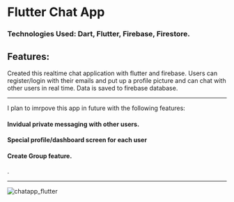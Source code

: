 # Flutter Chat App

### Technologies Used: Dart, Flutter, Firebase, Firestore.

## Features:

Created this realtime chat application with flutter and firebase. Users can register/login with their emails and put up a profile picture and can chat with other users in real time. 
Data is saved to firebase database. 
<hr>

I plan to imrpove this app in future with the following features: 
#### Invidual private messaging with other users.
#### Special profile/dashboard screen for each user
#### Create Group feature.
.
<hr>

![chatapp_flutter](https://github.com/Kapil619/chat_app/assets/84692375/5d47579a-cb3d-485e-b60f-c52869df5866)

